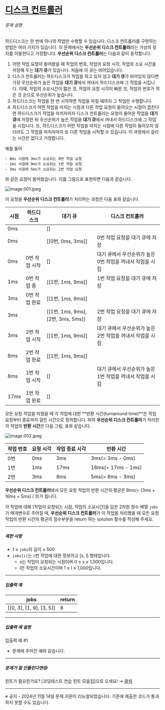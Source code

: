 # [디스크 컨트롤러](https://school.programmers.co.kr/learn/courses/30/lessons/42627)


###### 문제 설명


하드디스크는 한 번에 하나의 작업만 수행할 수 있습니다. 디스크 컨트롤러를 구현하는 방법은 여러 가지가 있습니다. 이 문제에서는 **우선순위 디스크 컨트롤러**라는 가상의 장치를 이용한다고 가정합니다. **우선순위 디스크 컨트롤러**는 다음과 같이 동작합니다.


1. 어떤 작업 요청이 들어왔을 때 작업의 번호, 작업의 요청 시각, 작업의 소요 시간을 저장해 두는 **대기 큐**가 있습니다. 처음에 이 큐는 비어있습니다.
2. 디스크 컨트롤러는 하드디스크가 작업을 하고 있지 않고 **대기 큐**가 비어있지 않다면 가장 우선순위가 높은 작업을 **대기 큐**에서 꺼내서 하드디스크에 그 작업을 시킵니다. 이때, 작업의 소요시간이 짧은 것, 작업의 요청 시각이 빠른 것, 작업의 번호가 작은 것 순으로 우선순위가 높습니다.
3. 하드디스크는 작업을 한 번 시작하면 작업을 마칠 때까지 그 작업만 수행합니다.
4. 하드디스크가 어떤 작업을 마치는 시점과 다른 작업 요청이 들어오는 시점이 겹친다면 하드디스크가 작업을 마치자마자 디스크 컨트롤러는 요청이 들어온 작업을 **대기 큐**에 저장한 뒤 우선순위가 높은 작업을 **대기 큐**에서 꺼내서 하드디스크에 그 작업을 시킵니다. 또, 하드디스크가 어떤 작업을 마치는 시점에 다른 작업이 들어오지 않더라도 그 작업을 마치자마자 또 다른 작업을 시작할 수 있습니다. 이 과정에서 걸리는 시간은 없다고 가정합니다.


예를 들어



```
- 0ms 시점에 3ms가 소요되는 0번 작업 요청
- 1ms 시점에 9ms가 소요되는 1번 작업 요청
- 3ms 시점에 5ms가 소요되는 2번 작업 요청

```

와 같은 요청이 들어왔습니다. 이를 그림으로 표현하면 다음과 같습니다.


![image.001.jpeg](https://grepp-programmers.s3.ap-northeast-2.amazonaws.com/files/production/02c70993-ca43-4130-ac63-0dec59e091c6/image.001.jpeg)


이 요청을 **우선순위 디스크 컨트롤러**가 처리하는 과정은 다음 표와 같습니다.




| 시점 | 하드디스크 | 대기 큐 | 디스크 컨트롤러 |
| --- | --- | --- | --- |
| 0ms |  | \[] |  |
| 0ms |  | \[\[0번, 0ms, 3ms]] | 0번 작업 요청을 대기 큐에 저장 |
| 0ms | 0번 작업 시작 | \[] | 대기 큐에서 우선순위가 높은 0번 작업을 꺼내서 작업을 시킴 |
| 1ms | 0번 작업 중 | \[\[1번, 1ms, 9ms]] | 1번 작업 요청을 대기 큐에 저장 |
| 3ms | 0번 작업 완료 | \[\[1번, 1ms, 9ms]] |  |
| 3ms |  | \[\[1번, 1ms, 9ms], \[2번, 3ms, 5ms]] | 2번 작업 요청을 대기 큐에 저장 |
| 3ms | 2번 작업 시작 | \[\[1번, 1ms, 9ms]] | 대기 큐에서 우선순위가 높은 2번 작업을 꺼내서 작업을 시킴 |
| 8ms | 2번 작업 완료 | \[\[1번, 1ms, 9ms]] |  |
| 8ms | 1번 작업 시작 | \[] | 대기 큐에서 우선순위가 높은 1번 작업을 꺼내서 작업을 시킴 |
| 17ms | 1번 작업 완료 | \[] |  |


모든 요청 작업을 마쳤을 때 각 작업에 대한 **반환 시간(turnaround time)**은 작업 요청부터 종료까지 걸린 시간으로 정의합니다. 위의 **우선순위 디스크 컨트롤러**가 처리한 각 작업의 **반환 시간**은 다음 그림, 표와 같습니다.


![image.002.jpeg](https://grepp-programmers.s3.ap-northeast-2.amazonaws.com/files/production/fdfb33a3-1ad4-443a-a5d0-09b3dc548ece/image.002.jpeg)




| 작업 번호 | 요청 시각 | 작업 종료 시각 | 반환 시간 |
| --- | --- | --- | --- |
| 0번 | 0ms | 3ms | 3ms(\= 3ms \- 0ms) |
| 1번 | 1ms | 17ms | 16ms(\= 17ms \- 1ms) |
| 2번 | 3ms | 8ms | 5ms(\= 8ms \- 3ms) |


**우선순위 디스크 컨트롤러**에서 모든 요청 작업의 반환 시간의 평균은 8ms(\= (3ms \+ 16ms \+ 5ms) / 3\)가 됩니다.


각 작업에 대해 \[작업이 요청되는 시점, 작업의 소요시간]을 담은 2차원 정수 배열 `jobs`가 매개변수로 주어질 때, **우선순위 디스크 컨트롤러**가 이 작업을 처리했을 때 모든 요청 작업의 반환 시간의 평균의 정수부분을 return 하는 solution 함수를 작성해 주세요.




---


##### 제한 사항


* 1 ≤ `jobs`의 길이 ≤ 500
* `jobs[i]`는 `i`번 작업에 대한 정보이고 \[s, l] 형태입니다.
	+ s는 작업이 요청되는 시점이며 0 ≤ s ≤ 1,000입니다.
	+ l은 작업의 소요시간이며 1 ≤ l ≤ 1,000입니다.




---


##### 입출력 예




| jobs | return |
| --- | --- |
| \[\[0, 3], \[1, 9], \[3, 5]] | 8 |




---


##### 입출력 예 설명


입출력 예 \#1


* 문제에 주어진 예와 같습니다.




---


##### 문제가 잘 안풀린다면😢


힌트가 필요한가요? \[코딩테스트 연습 힌트 모음집]으로 오세요! → [클릭](https://school.programmers.co.kr/learn/courses/14743?itm_content=lesson42627)




---


※ 공지 \- 2024년 11월 14일 문제 지문이 리뉴얼되었습니다. 기존에 제출한 코드가 통과하지 못할 수도 있습니다.



